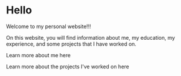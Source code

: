 # Hello

Welcome to my personal website!!!

On this website, you will find information about me, my education, my experience, and some projects that I have worked on.

Learn more about me here

Learn more about the projects I've worked on here
